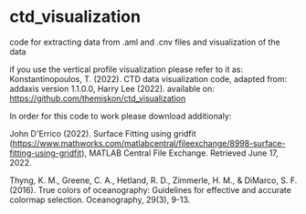 # ctd_visualization
code for extracting data from .aml and .cnv files and visualization of the data

if you use the vertical profile visualization please refer to it as:
Konstantinopoulos, T. (2022). CTD data visualization code, adapted from: addaxis version 1.1.0.0, Harry Lee (2022). available on: https://github.com/themiskon/ctd_visualization

In order for this code to work please download additionaly: 

John D'Errico (2022). Surface Fitting using gridfit (https://www.mathworks.com/matlabcentral/fileexchange/8998-surface-fitting-using-gridfit), MATLAB Central File Exchange. Retrieved June 17, 2022. 

Thyng, K. M., Greene, C. A., Hetland, R. D., Zimmerle, H. M., & DiMarco, S. F. (2016). True colors of oceanography: Guidelines for effective and accurate colormap selection. Oceanography, 29(3), 9-13. 
